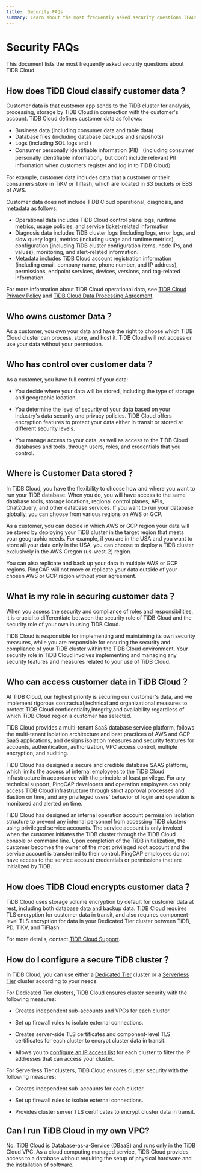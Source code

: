 ```yaml
---
title:  Security FAQs
summary: Learn about the most frequently asked security questions (FAQs) relating to TiDB Cloud.
---
```


#  Security FAQs

<!-- markdownlint-disable MD026 -->

This document lists the most frequently asked security questions about TiDB Cloud.

## How does TiDB Cloud classify customer data？

Customer data is that customer app sends to the TiDB cluster for analysis, processing, storage by TiDB Cloud in connection with the customer's account. TiDB Cloud defines customer data as follows:

- Business data (including consumer data and table data)
- Database files (including database backups and snapshots)
- Logs (including SQL logs and )
- Consumer personally identifiable information (PII) （including consumer personally identifiable information，but don't include relevant PII information when customers register and log in to TiDB Cloud）

For example, customer data includes data that a customer or their consumers store in TiKV or Tiflash, which are located in S3 buckets or EBS of AWS.

Customer data does not include TiDB Cloud operational, diagnosis, and metadata as follows:

- Operational data includes TiDB Cloud control plane logs, runtime metrics, usage policies, and service ticket-related information
- Diagnosis data includes TiDB cluster logs (including logs, error logs, and slow query logs), metrics (including usage and runtime metrics), configuration (including TiDB cluster configuration items, node IPs, and values), monitoring, and alert-related information.
- Metadata includes TiDB Cloud account registration information (including email, company name, phone number, and IP address), permissions, endpoint services, devices, versions, and tag-related information.

For more information about TiDB Cloud operational data, see [TiDB Cloud Privacy Policy](https://www.pingcap.com/privacy-policy/) and [TiDB Cloud Data Processing Agreement](https://www.pingcap.com/legal/data-processing-agreement-for-tidb-cloud-services/).

## Who owns customer Data？

As a customer, you own your data and have the right to choose which TiDB Cloud cluster can process, store, and host it. TiDB Cloud will not access or use your data without your permission. 

## Who has control over customer data？

As a customer, you have full control of your data:

- You decide where your data will be stored, including the type of storage and geographic location.

- You determine the level of security of your data based on your industry's data security and privacy policies. TiDB Cloud offers encryption features to protect your data either in transit or stored at different security levels.

- You manage access to your data, as well as access to the TiDB Cloud databases and tools, through users, roles, and credentials that you control.

## Where is Customer Data stored？

In TiDB Cloud, you have the flexibility to choose how and where you want to run your TiDB database. When you do, you will have access to the same database tools, storage locations, regional control planes, APIs, Chat2Query, and other database services. If you want to run your database globally, you can choose from various regions on AWS or GCP.

As a customer, you can decide in which AWS or GCP region your data will be stored by deploying your TiDB cluster in the target region that meets your geographic needs. For example, if you are in the USA and you want to store all your data only in the USA, you can choose to deploy a TiDB cluster exclusively in the AWS Oregon (us-west-2) region.

You can also replicate and back up your data in multiple AWS or GCP regions. PingCAP will not move or replicate your data outside of your chosen AWS or GCP region without your agreement.

## What is my role in securing customer data？

When you assess the security and compliance of roles and responsibilities, it is crucial to differentiate between the security role of TiDB Cloud and the security role of your own in using TiDB Cloud. 

TiDB Cloud is responsible for implementing and maintaining its own security measures, while you are responsible for ensuring the security and compliance of your TiDB cluster within the TiDB Cloud environment. Your security role in TiDB Cloud involves implementing and managing any security features and measures related to your use of TiDB Cloud.

## Who can access customer data in TiDB Cloud？

At TiDB Cloud, our highest priority is securing our customer's data, and we implement rigorous contractual,technical and organizational measures to protect TiDB Cloud confidentiality,integrity,and availability regardless of which TiDB Cloud region a customer has selected.

TiDB Cloud provides a multi-tenant SaaS database service platform, follows the multi-tenant isolation architecture and best practices of AWS and GCP SaaS applications, and designs isolation measures and security features for accounts, authentication, authorization, VPC access control, multiple encryption, and auditing.

TiDB Cloud has designed a secure and credible database SAAS platform, which limits the access of internal employees to the TiDB Cloud infrastructure in accordance with the principle of least privilege. For any technical support, PingCAP developers and operation employees can only access TiDB Cloud infrastructure through strict approval processes and Bastion on time, and any privileged users' behavior of login and operation is monitored and alerted on time.

TiDB Cloud has designed an internal operation account permission isolation structure to prevent any internal personnel from accessing TiDB clusters using privileged service accounts. The service account is only invoked when the customer initiates the TiDB cluster through the TiDB Cloud console or command line. Upon completion of the TiDB initialization, the customer becomes the owner of the most privileged root account and the service account is transferred to their control. PingCAP employees do not have access to the service account credentials or permissions that are initialized by TiDB.

## How does TiDB Cloud encrypts customer data？

TiDB Cloud uses storage volume encryption by default for customer data at rest, including both database data and backup data. TiDB Cloud requires TLS encryption for customer data in transit, and also requires component-level TLS encryption for data in your Dedicated Tier cluster between TiDB, PD, TiKV, and TiFlash.

For more details, contact [TiDB Cloud Support](/tidb-cloud/tidb-cloud-support.md).

## How do I configure a secure TiDB cluster？

In TiDB Cloud, you can use either a [Dedicated Tier](/tidb-cloud/select-cluster-tier.md#dedicated-tier) cluster or a [Serverless Tier](/tidb-cloud/select-cluster-tier.md#serverless-tier-beta) cluster according to your needs.

For Dedicated Tier clusters, TiDB Cloud ensures cluster security with the following measures:

- Creates independent sub-accounts and VPCs for each cluster.

- Set up firewall rules to isolate external connections.

- Creates server-side TLS certificates and component-level TLS certificates for each cluster to encrypt cluster data in transit.

- Allows you to [configure an IP access list](/tidb-cloud/configure-ip-access-list.md) for each cluster to filter the IP addresses that can access your cluster.

For Serverless Tier clusters, TiDB Cloud ensures cluster security with the following measures:

- Creates independent sub-accounts for each cluster.

- Set up firewall rules to isolate external connections.

- Provides cluster server TLS certificates to encrypt cluster data in transit.

## Can I run TiDB Cloud in my own VPC?

No. TiDB Cloud is Database-as-a-Service (DBaaS) and runs only in the TiDB Cloud VPC. As a cloud computing managed service, TiDB Cloud provides access to a database without requiring the setup of physical hardware and the installation of software.
